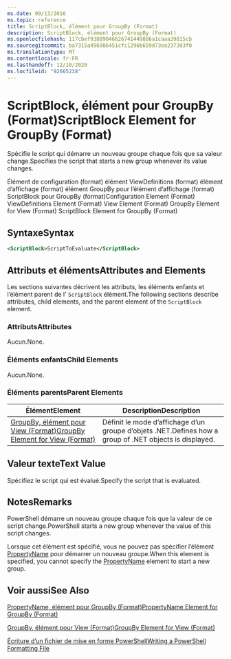 ```yaml
---
ms.date: 09/13/2016
ms.topic: reference
title: ScriptBlock, élément pour GroupBy (Format)
description: ScriptBlock, élément pour GroupBy (Format)
ms.openlocfilehash: 117cbef93889046626741449886a1caaa39815cb
ms.sourcegitcommit: ba7315a496986451cfc1296b659d73ea2373d3f0
ms.translationtype: MT
ms.contentlocale: fr-FR
ms.lasthandoff: 12/10/2020
ms.locfileid: "92665238"
---
```

# <a name="scriptblock-element-for-groupby-format"></a><span data-ttu-id="c509e-103">ScriptBlock, élément pour GroupBy (Format)</span><span class="sxs-lookup"><span data-stu-id="c509e-103">ScriptBlock Element for GroupBy (Format)</span></span>

<span data-ttu-id="c509e-104">Spécifie le script qui démarre un nouveau groupe chaque fois que sa valeur change.</span><span class="sxs-lookup"><span data-stu-id="c509e-104">Specifies the script that starts a new group whenever its value changes.</span></span>

<span data-ttu-id="c509e-105">Élément de configuration (format) élément ViewDefinitions (format) élément d’affichage (format) élément GroupBy pour l’élément d’affichage (format) ScriptBlock pour GroupBy (format)</span><span class="sxs-lookup"><span data-stu-id="c509e-105">Configuration Element (Format) ViewDefinitions Element (Format) View Element (Format) GroupBy Element for View (Format) ScriptBlock Element for GroupBy (Format)</span></span>

## <a name="syntax"></a><span data-ttu-id="c509e-106">Syntaxe</span><span class="sxs-lookup"><span data-stu-id="c509e-106">Syntax</span></span>

```xml
<ScriptBlock>ScriptToEvaluate</ScriptBlock>
```

## <a name="attributes-and-elements"></a><span data-ttu-id="c509e-107">Attributs et éléments</span><span class="sxs-lookup"><span data-stu-id="c509e-107">Attributes and Elements</span></span>

<span data-ttu-id="c509e-108">Les sections suivantes décrivent les attributs, les éléments enfants et l’élément parent de l' `ScriptBlock` élément.</span><span class="sxs-lookup"><span data-stu-id="c509e-108">The following sections describe attributes, child elements, and the parent element of the `ScriptBlock` element.</span></span>

### <a name="attributes"></a><span data-ttu-id="c509e-109">Attributs</span><span class="sxs-lookup"><span data-stu-id="c509e-109">Attributes</span></span>

<span data-ttu-id="c509e-110">Aucun.</span><span class="sxs-lookup"><span data-stu-id="c509e-110">None.</span></span>

### <a name="child-elements"></a><span data-ttu-id="c509e-111">Éléments enfants</span><span class="sxs-lookup"><span data-stu-id="c509e-111">Child Elements</span></span>

<span data-ttu-id="c509e-112">Aucun.</span><span class="sxs-lookup"><span data-stu-id="c509e-112">None.</span></span>

### <a name="parent-elements"></a><span data-ttu-id="c509e-113">Éléments parents</span><span class="sxs-lookup"><span data-stu-id="c509e-113">Parent Elements</span></span>

|<span data-ttu-id="c509e-114">Élément</span><span class="sxs-lookup"><span data-stu-id="c509e-114">Element</span></span>|<span data-ttu-id="c509e-115">Description</span><span class="sxs-lookup"><span data-stu-id="c509e-115">Description</span></span>|
|-------------|-----------------|
|[<span data-ttu-id="c509e-116">GroupBy, élément pour View (Format)</span><span class="sxs-lookup"><span data-stu-id="c509e-116">GroupBy Element for View (Format)</span></span>](./groupby-element-for-view-format.md)|<span data-ttu-id="c509e-117">Définit le mode d’affichage d’un groupe d’objets .NET.</span><span class="sxs-lookup"><span data-stu-id="c509e-117">Defines how a group of .NET objects is displayed.</span></span>|

## <a name="text-value"></a><span data-ttu-id="c509e-118">Valeur texte</span><span class="sxs-lookup"><span data-stu-id="c509e-118">Text Value</span></span>

<span data-ttu-id="c509e-119">Spécifiez le script qui est évalué.</span><span class="sxs-lookup"><span data-stu-id="c509e-119">Specify the script that is evaluated.</span></span>

## <a name="remarks"></a><span data-ttu-id="c509e-120">Notes</span><span class="sxs-lookup"><span data-stu-id="c509e-120">Remarks</span></span>

<span data-ttu-id="c509e-121">PowerShell démarre un nouveau groupe chaque fois que la valeur de ce script change.</span><span class="sxs-lookup"><span data-stu-id="c509e-121">PowerShell starts a new group whenever the value of this script changes.</span></span>

<span data-ttu-id="c509e-122">Lorsque cet élément est spécifié, vous ne pouvez pas spécifier l’élément [PropertyName](propertyname-element-for-groupby-format.md) pour démarrer un nouveau groupe.</span><span class="sxs-lookup"><span data-stu-id="c509e-122">When this element is specified, you cannot specify the [PropertyName](propertyname-element-for-groupby-format.md) element to start a new group.</span></span>

## <a name="see-also"></a><span data-ttu-id="c509e-123">Voir aussi</span><span class="sxs-lookup"><span data-stu-id="c509e-123">See Also</span></span>

[<span data-ttu-id="c509e-124">PropertyName, élément pour GroupBy (Format)</span><span class="sxs-lookup"><span data-stu-id="c509e-124">PropertyName Element for GroupBy (Format)</span></span>](propertyname-element-for-groupby-format.md)

[<span data-ttu-id="c509e-125">GroupBy, élément pour View (Format)</span><span class="sxs-lookup"><span data-stu-id="c509e-125">GroupBy Element for View (Format)</span></span>](groupby-element-for-view-format.md)

[<span data-ttu-id="c509e-126">Écriture d’un fichier de mise en forme PowerShell</span><span class="sxs-lookup"><span data-stu-id="c509e-126">Writing a PowerShell Formatting File</span></span>](writing-a-powershell-formatting-file.md)
